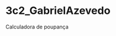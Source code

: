# 3c2_GabrielAzevedo
Calculadora de poupança

<a href ="https://gabrielazevedo98.github.io/3c2_GabrielAzevedo/" ></a>
